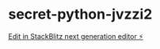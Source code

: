 # secret-python-jvzzi2

[Edit in StackBlitz next generation editor ⚡️](https://stackblitz.com/~/github.com/Gabissilva24/secret-python-jvzzi2)